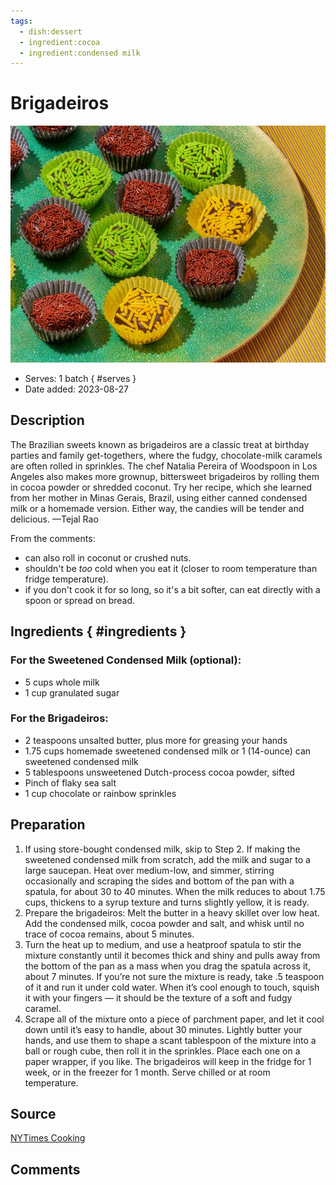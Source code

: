```yaml
---
tags:
  - dish:dessert
  - ingredient:cocoa
  - ingredient:condensed milk
---
```

# Brigadeiros

![Recipe picture](../images/brigadeiros-0.png)

- Serves: 1 batch
{ #serves }
- Date added: 2023-08-27

## Description

The Brazilian sweets known as brigadeiros are a classic treat at birthday parties and family get-togethers, where the fudgy, chocolate-milk caramels are often rolled in sprinkles. The chef Natalia Pereira of Woodspoon in Los Angeles also makes more grownup, bittersweet brigadeiros by rolling them in cocoa powder or shredded coconut. Try her recipe, which she learned from her mother in Minas Gerais, Brazil, using either canned condensed milk or a homemade version. Either way, the candies will be tender and delicious. —Tejal Rao

From the comments: 

- can also roll in coconut or crushed nuts.
- shouldn't be *too* cold when you eat it (closer to room temperature than fridge temperature).
- if you don't cook it for so long, so it's a bit softer, can eat directly with a spoon or spread on bread.

## Ingredients { #ingredients }

### For the Sweetened Condensed Milk (optional):

- 5 cups whole milk
- 1 cup granulated sugar

### For the Brigadeiros:

- 2 teaspoons unsalted butter, plus more for greasing your hands
- 1.75 cups homemade sweetened condensed milk or 1 (14-ounce) can sweetened condensed milk
- 5 tablespoons unsweetened Dutch-process cocoa powder, sifted
- Pinch of flaky sea salt
- 1 cup chocolate or rainbow sprinkles

## Preparation

1. If using store-bought condensed milk, skip to Step 2. If making the sweetened condensed milk from scratch, add the milk and sugar to a large saucepan. Heat over medium-low, and simmer, stirring occasionally and scraping the sides and bottom of the pan with a spatula, for about 30 to 40 minutes. When the milk reduces to about 1.75 cups, thickens to a syrup texture and turns slightly yellow, it is ready.
2. Prepare the brigadeiros: Melt the butter in a heavy skillet over low heat. Add the condensed milk, cocoa powder and salt, and whisk until no trace of cocoa remains, about 5 minutes.
3. Turn the heat up to medium, and use a heatproof spatula to stir the mixture constantly until it becomes thick and shiny and pulls away from the bottom of the pan as a mass when you drag the spatula across it, about 7 minutes. If you’re not sure the mixture is ready, take .5 teaspoon of it and run it under cold water. When it’s cool enough to touch, squish it with your fingers — it should be the texture of a soft and fudgy caramel.
4. Scrape all of the mixture onto a piece of parchment paper, and let it cool down until it’s easy to handle, about 30 minutes. Lightly butter your hands, and use them to shape a scant tablespoon of the mixture into a ball or rough cube, then roll it in the sprinkles. Place each one on a paper wrapper, if you like. The brigadeiros will keep in the fridge for 1 week, or in the freezer for 1 month. Serve chilled or at room temperature.

## Source

[NYTimes Cooking](https://cooking.nytimes.com/recipes/1021918-brigadeiros)

## Comments
